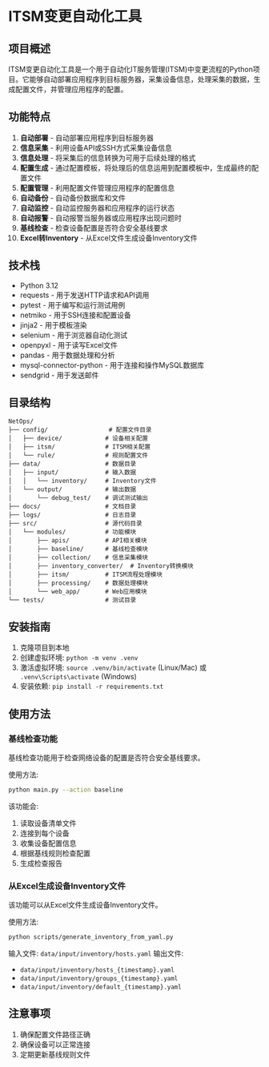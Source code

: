 # ITSM变更自动化工具

## 项目概述

ITSM变更自动化工具是一个用于自动化IT服务管理(ITSM)中变更流程的Python项目。它能够自动部署应用程序到目标服务器，采集设备信息，处理采集的数据，生成配置文件，并管理应用程序的配置。

## 功能特点

1. **自动部署** - 自动部署应用程序到目标服务器
2. **信息采集** - 利用设备API或SSH方式采集设备信息
3. **信息处理** - 将采集后的信息转换为可用于后续处理的格式
4. **配置生成** - 通过配置模板，将处理后的信息运用到配置模板中，生成最终的配置文件
5. **配置管理** - 利用配置文件管理应用程序的配置信息
6. **自动备份** - 自动备份数据库和文件
7. **自动监控** - 自动监控服务器和应用程序的运行状态
8. **自动报警** - 自动报警当服务器或应用程序出现问题时
9. **基线检查** - 检查设备配置是否符合安全基线要求
10. **Excel转Inventory** - 从Excel文件生成设备Inventory文件

## 技术栈

- Python 3.12
- requests - 用于发送HTTP请求和API调用
- pytest - 用于编写和运行测试用例
- netmiko - 用于SSH连接和配置设备
- jinja2 - 用于模板渲染
- selenium - 用于浏览器自动化测试
- openpyxl - 用于读写Excel文件
- pandas - 用于数据处理和分析
- mysql-connector-python - 用于连接和操作MySQL数据库
- sendgrid - 用于发送邮件

## 目录结构

```
NetOps/
├── config/                 # 配置文件目录
│   ├── device/            # 设备相关配置
│   ├── itsm/              # ITSM相关配置
│   └── rule/              # 规则配置文件
├── data/                  # 数据目录
│   ├── input/             # 输入数据
│   │   └── inventory/     # Inventory文件
│   └── output/            # 输出数据
│       └── debug_test/    # 调试测试输出
├── docs/                  # 文档目录
├── logs/                  # 日志目录
├── src/                   # 源代码目录
│   └── modules/           # 功能模块
│       ├── apis/          # API相关模块
│       ├── baseline/      # 基线检查模块
│       ├── collection/    # 信息采集模块
│       ├── inventory_converter/  # Inventory转换模块
│       ├── itsm/          # ITSM流程处理模块
│       ├── processing/    # 数据处理模块
│       └── web_app/       # Web应用模块
└── tests/                 # 测试目录
```

## 安装指南

1. 克隆项目到本地
2. 创建虚拟环境: `python -m venv .venv`
3. 激活虚拟环境: `source .venv/bin/activate` (Linux/Mac) 或 `.venv\Scripts\activate` (Windows)
4. 安装依赖: `pip install -r requirements.txt`

## 使用方法

### 基线检查功能

基线检查功能用于检查网络设备的配置是否符合安全基线要求。

使用方法:
```bash
python main.py --action baseline
```

该功能会:
1. 读取设备清单文件
2. 连接到每个设备
3. 收集设备配置信息
4. 根据基线规则检查配置
5. 生成检查报告

### 从Excel生成设备Inventory文件

该功能可以从Excel文件生成设备Inventory文件。

使用方法:
```bash
python scripts/generate_inventory_from_yaml.py
```

输入文件: `data/input/inventory/hosts.yaml`
输出文件: 
- `data/input/inventory/hosts_{timestamp}.yaml`
- `data/input/inventory/groups_{timestamp}.yaml`
- `data/input/inventory/default_{timestamp}.yaml`

## 注意事项

1. 确保配置文件路径正确
2. 确保设备可以正常连接
3. 定期更新基线规则文件